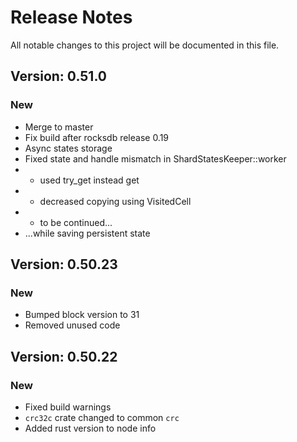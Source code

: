 # Release Notes

All notable changes to this project will be documented in this file.

## Version: 0.51.0

### New
 - Merge to master
 - Fix build after rocksdb release 0.19
 - Async states storage
 - Fixed state and handle mismatch in ShardStatesKeeper::worker
 - - used try_get instead get
 - - decreased copying using VisitedCell
 - - to be continued...
 - ...while saving persistent state


## Version: 0.50.23

### New

- Bumped block version to 31
- Removed unused code

## Version: 0.50.22

### New

- Fixed build warnings
- `crc32c` crate changed to common `crc`
- Added rust version to node info
